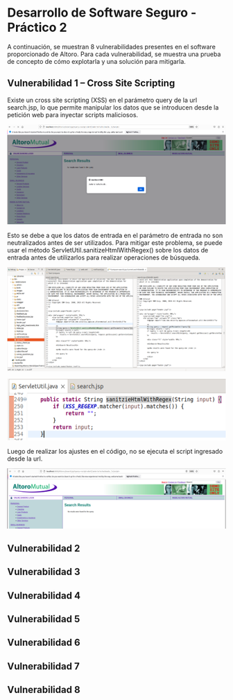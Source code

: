 # Desarrollo de Software Seguro - Práctico 2

A continuación, se muestran 8 vulnerabilidades presentes en el software proporcionado de Altoro. Para cada vulnerabilidad, se muestra una prueba de concepto de cómo explotarla y una solución para mitigarla.

## Vulnerabilidad 1 – Cross Site Scripting

Existe un cross site scripting (XSS) en el parámetro query de la url search.jsp, lo que permite manipular los datos que se introducen desde la petición web para inyectar scripts maliciosos.

![image1](images/image1.png)

Esto se debe a que los datos de entrada en el parámetro de entrada no son neutralizados antes de ser utilizados. Para mitigar este problema, se puede usar el método ServletUtil.sanitizeHtmlWithRegex() sobre los datos de entrada antes de utilizarlos para realizar operaciones de búsqueda.

![image2](images/image2.png)

![image3](images/image3.png)

Luego de realizar los ajustes en el código, no se ejecuta el script ingresado desde la url.

![image4](images/image4.png)



## Vulnerabilidad 2

## Vulnerabilidad 3

## Vulnerabilidad 4

## Vulnerabilidad 5

## Vulnerabilidad 6

## Vulnerabilidad 7

## Vulnerabilidad 8
